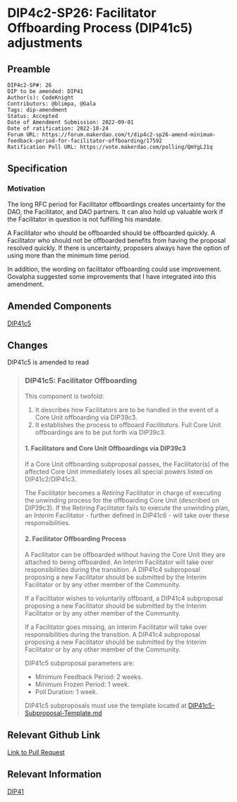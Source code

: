 # DIP4c2-SP26: Facilitator Offboarding Process (DIP41c5) adjustments

## Preamble

```
DIP4c2-SP#: 26
DIP to be amended: DIP41
Author(s): CodeKnight
Contributors: @blimpa, @Gala
Tags: dip-amendment
Status: Accepted
Date of Amendment Submission: 2022-09-01
Date of ratification: 2022-10-24
Forum URL: https://forum.makerdao.com/t/dip4c2-sp26-amend-minimum-feedback-period-for-facilitator-offboarding/17592
Ratification Poll URL: https://vote.makerdao.com/polling/QmYgLJ1q
```

## Specification

### Motivation

The long RFC period for Facilitator offboardings creates uncertainty for the DAO, the Facilitator, and DAO partners. It can also hold up valuable work if the Facilitator in question is not fulfilling his mandate.

A Facilitator who should be offboarded should be offboarded quickly. A Facilitator who should not be offboarded benefits from having the proposal resolved quickly. If there is uncertainty, proposers always have the option of using more than the minimum time period.

In addition, the wording on facilitator offboarding could use improvement. Govalpha suggested some improvements that I have integrated into this amendment.

## Amended Components

[DIP41c5](https://dips.makerdao.com/dips/details/DIP41#DIP41c5)

## Changes

DIP41c5 is amended to read

>### DIP41c5: Facilitator Offboarding
>
>This component is twofold:
>
>1. It describes how Facilitators are to be handled in the event of a Core Unit offboarding via DIP39c3.
>2. It establishes the process to offboard *Facilitators*. Full Core Unit offboardings are to be put forth via DIP39c3.
>
>#### 1. Facilitators and Core Unit Offboardings via DIP39c3
>
>If a Core Unit offboarding subproposal passes, the Facilitator(s) of the affected Core Unit immediately loses all special powers listed on DIP41c2/DIP41c3.
>
>The Facilitator becomes a *Retiring* Facilitator in charge of executing the unwinding process for the offboarding Core Unit (described on DIP39c3). If the Retiring Facilitator fails to execute the unwinding plan, an *Interim* Facilitator - further defined in DIP41c6 - will take over these responsibilities.
>
>#### 2. Facilitator Offboarding Process
>
>A Facilitator can be offboarded without having the Core Unit they are attached to being offboarded. An Interim Facilitator will take over responsibilities during the transition. A DIP41c4 subproposal proposing a new Facilitator should be submitted by the Interim Facilitator or by any other member of the Community.
>
>If a Facilitator wishes to voluntarily offboard, a DIP41c4 subproposal proposing a new Facilitator should be submitted by the Interim Facilitator or by any other member of the Community.
>
>If a Facilitator goes missing, an Interim Facilitator will take over responsibilities during the transition. A DIP41c4 subproposal proposing a new Facilitator should be submitted by the Interim Facilitator or by any other member of the Community.
>
>DIP41c5 subproposal parameters are:
>
>- Minimum Feedback Period: 2 weeks.
>- Minimum Frozen Period: 1 week.
>- Poll Duration: 1 week.
>
>DIP41c5 subproposals must use the template located at [DIP41c5-Subproposal-Template.md](https://github.com/lasthyphen/dips/blob/master/DIP41/DIP41c5-Subproposal-Template.md)

## Relevant Github Link

[Link to Pull Request](https://github.com/lasthyphen/dips/pull/647)

## Relevant Information

[DIP41](https://dips.makerdao.com/dips/details/DIP41)
